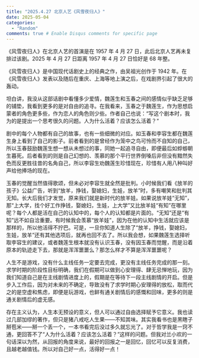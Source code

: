 ```yaml
---
title: "2025.4.27 北京人艺《风雪夜归人》"
date: 2025-05-04
categories:
  - "Random"
comments: true # Enable Disqus comments for specific page
---
```


《风雪夜归人》在北京人艺的首演是在 1957 年 4 月 27 日，此后北京人艺再未复排过该剧。2025 年 4 月 27 日距离 1957 年 4 月 27 日恰好是 68 年整。

<!--more-->

《风雪夜归人》是中国现代话剧史上的经典之作，由吴祖光创作于 1942 年。在《风雪夜归人》发表以及随后在重庆、上海等地上演之后，在戏剧界引起了很大的轰动。

坦白讲，我没从这部话剧中看懂多少爱情，魏莲生和玉春之间的感情似乎缺乏足够的铺垫，我看到更多的是对自由的追寻。在我看来，玉春之于魏莲生，作为思想启蒙者的角色更多些，作为恋人的角色则少些。作者自己也说：“写这个剧本时，我为的是提出一个思考很久的问题。人为什么活着？应该怎么活着？“

剧中的每个人物都有自己的故事，也有一些细微的对应。如玉春和李容生都在魏莲生身上看到了自己的影子。前者看到的是曾经作为笼中之鸟可怜而不自知的自己，所以玉春鼓励魏莲生想一想从未想过的事，同她一起追寻自由，即便最后如蜉蝣朝生暮死。后者看到的则是自己幻想的、羡慕的那个平行世界倒嗓后非但没有黯然失色而反更胜往昔的名角自己，所以李容生劝魏莲生珍惜现在，珍惜有人用八种叫好声给他捧场的现在。

玉春的觉醒当然值得歌颂，但未必对李容生就全然是批判。小时候我们看《放羊的孩子》公益广告，听到“放羊，挣钱，娶媳妇，生娃，放羊”时，多有嘲笑和批判其无知。长大后我们才发觉，原来我们就是新时代的放羊娃。如果说放羊娃“无知”，那“上大学，找个好工作挣钱，娶媳妇，生娃，上大学”又比放羊娃“有知”在哪里呢？每个人都是活在自己的认知中的，每个人的认知都是片面的。“无知”还是“有知”远不如自洽重要。有时候我会羡慕“放羊娃”，因为在他的认知中生活就应该是那样的，所以他活得不拧巴。可是，一旦你知道人生除了“放羊，挣钱，娶媳妇，生娃，放羊”还有其他选项后，就再也回不去了。所以我会想，如果魏莲生选择听取李容生的建议，或者魏莲生根本就没有认识玉春，没有因玉春而觉醒，而是沿着原本的轨迹走下去，那就是浑浑噩噩么？那怎么样才不算是浑浑噩噩呢？

人生不是游戏，没有什么主线任务一定要去完成，更没有主线任务完成的那一刻。求学时期的阶段性目标明确，我们在假期可以做到心安理得、肆无忌惮地玩，因为我们知道自己是在主线剧情进度上的，假期是在等待下一段主线剧情的开启。但是步入工作后，因为对未来的不确定，导致没有了求学时期心安理得的放松，取而代之的是空虚和焦虑，即便是玩游戏，也鲜有通关剧情后的感慨和回味，更多的则是通关剧情后的虚无感。

存在主义认为，人生本无预设的意义，但人可以通过自由选择赋予它意义。我也读过几部加缪的著作，但只是猪八戒吃人生果——不知其味。其实我看书也是黑瞎子掰苞米——掰一个丢一个，一本书看完后没过多久就忘光了。对于哲学我是一窍不通，更回答不了“人为什么活着？应该怎么活着？”这样的问题。但我对兰小欢的一句话深以为然，从回报的角度来说，最好的回报之一是回忆，回忆可以反复消费，且越老越值钱。所以对自己好一点，活得好一点！

